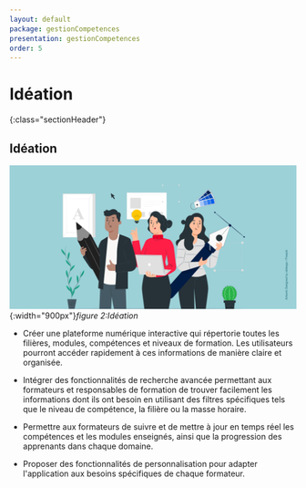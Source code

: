 ```yaml
---
layout: default
package: gestionCompetences
presentation: gestionCompetences
order: 5
---
```


# Idéation
{:class="sectionHeader"}

<!-- new slide -->

## Idéation

![Idéation](./images/ideation.png){:width="900px"}*figure 2:Idéation*


<!-- note -->

- Créer une plateforme numérique interactive qui répertorie toutes les filières, modules, compétences et niveaux de formation. Les utilisateurs pourront accéder rapidement à ces informations de manière claire et organisée.

- Intégrer des fonctionnalités de recherche avancée permettant aux formateurs et responsables de formation de trouver facilement les informations dont ils ont besoin en utilisant des filtres spécifiques tels que le niveau de compétence, la filière ou la masse horaire.

- Permettre aux formateurs de suivre et de mettre à jour en temps réel les compétences et les modules enseignés, ainsi que la progression des apprenants dans chaque domaine.

- Proposer des fonctionnalités de personnalisation pour adapter l'application aux besoins spécifiques de chaque formateur.

<!-- new slide -->
